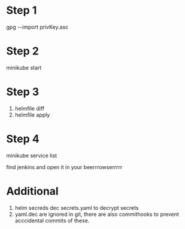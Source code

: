 # Step 1
gpg --import privKey.asc


# Step 2
minikube start

# Step 3
1. helmfile diff
2. helmfile apply

# Step 4 
minikube service list

find jenkins and open it in your beerrrowserrrrr

# Additional
1. helm secreds dec secrets.yaml to decrypt secrets
2. yaml.dec are ignored in git, there are also commithooks to prevent acccidental commits of these.